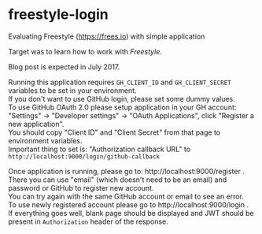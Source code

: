 # freestyle-login
Evaluating Freestyle (https://frees.io) with simple application

Target was to learn how to work with _Freestyle_.

Blog post is expected in July 2017.

Running this application requires `GH_CLIENT_ID` and `GH_CLIENT_SECRET` variables to be set in your environment.  
If you don't want to use GitHub login, please set some dummy values.  
To use GitHub OAuth 2.0 please setup application in your GH account:  
"Settings" -> "Developer settings" -> "OAuth Applications", click "Register a new application".  
You should copy "Client ID" and "Client Secret" from that page to environment variables.  
Important thing to set is: "Authorization callback URL" to `http://localhost:9000/login/github-callback`

Once application is running, please go to: http://localhost:9000/register .  
There you can use "email" (which doesn't need to be an email) and password or GitHub to register new account.  
You can try again with the same GitHub account or email to see an error.  
To use newly registered account please go to http://localhost:9000/login .  
If everything goes well, blank page should be displayed and JWT should be present in `Authorization` header of the response.
